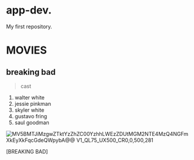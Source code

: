 # app-dev.
My first repository.
# MOVIES
## breaking bad
> cast
1. walter white
2. jessie pinkman
3. skyler white
4. gustavo fring
5. saul goodman





   
![MV5BMTJiMzgwZTktYzZhZC00YzhhLWEzZDUtMGM2NTE4MzQ4NGFmXkEyXkFqcGdeQWpybA@@ _V1_QL75_UX500_CR0,0,500,281_](https://github.com/freidrickz/app-dev./assets/152407563/1045ec22-838d-45b1-81c9-ae9aa1a607fe)








[BREAKING BAD]

